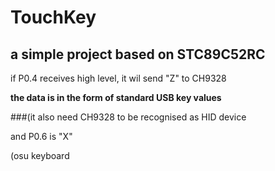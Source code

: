 # TouchKey
a simple project based on STC89C52RC
---------------------
if P0.4 receives high level, it wil send "Z" to CH9328

**the data is in the form of standard USB key values**

###(it also need CH9328 to be recognised as HID device

and P0.6 is "X"

(osu keyboard
